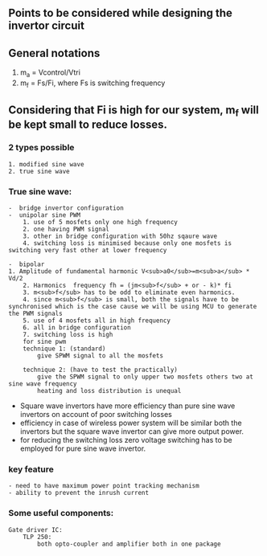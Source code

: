 ## Points to be considered while designing the invertor circuit

## General notations
1. m<sub>a</sub> = Vcontrol/Vtri
2. m<sub>f</sub> = Fs/Fi, where Fs is switching frequency

## Considering that Fi is high for our system,  m<sub>f</sub> will be kept small to reduce losses.

### 2 types possible
	1. modified sine wave
	2. true sine wave

### True sine wave:
	-  bridge invertor configuration
	-  unipolar sine PWM
		1. use of 5 mosfets only one high frequency
		2. one having PWM signal
		3. other in bridge configuration with 50hz sqaure wave
		4. switching loss is minimised because only one mosfets is switching very fast other at lower frequency

	-  bipolar
   	1. Amplitude of fundamental harmonic V<sub>a0</sub>=m<sub>a</sub> * Vd/2
		2. Harmonics  frequency fh = (jm<sub>f</sub> + or - k)* fi
		3. m<sub>f</sub> has to be odd to eliminate even harmonics.
		4. since m<sub>f</sub> is small, both the signals have to be synchronised which is the case cause we will be using MCU to generate the PWM signals 
		5. use of 4 mosfets all in high frequency
		6. all in bridge configuration
		7. switching loss is high
		for sine pwm
		technique 1: (standard)
			give SPWM signal to all the mosfets

		technique 2: (have to test the practically)
			give the SPWM signal to only upper two mosfets others two at sine wave frequency
			heating and loss distribution is unequal

- Square wave invertors have more efficiency than pure sine wave invertors on account of poor switching losses
- efficiency in case of wireless power system will be similar both the invertors but the square wave invertor can give more output power.
- for reducing the switching loss zero voltage switching has to be employed for pure sine wave invertor.

### key feature
	- need to have maximum power point tracking mechanism
	- ability to prevent the inrush current

### Some useful components:
	Gate driver IC:
		TLP 250:
			both opto-coupler and amplifier both in one package
